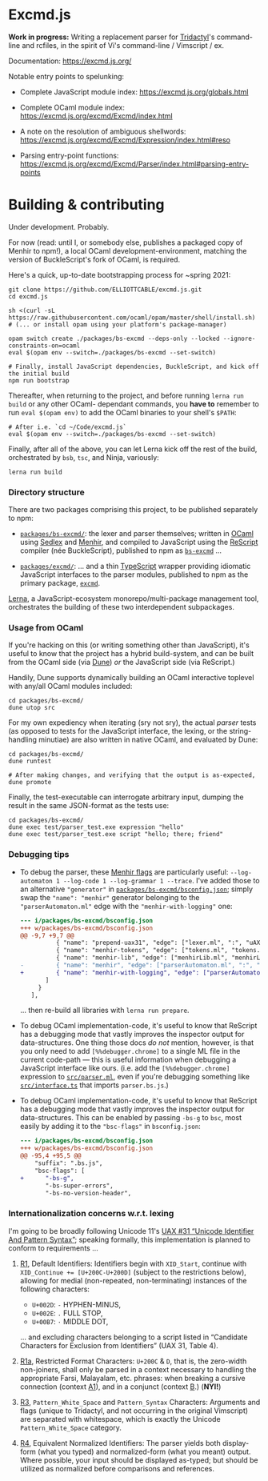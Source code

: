 Excmd.js
========

**Work in progress:** Writing a replacement parser for [Tridactyl][]'s command-line and rcfiles, in
the spirit of Vi's command-line / Vimscript / ex.

Documentation: <https://excmd.js.org/>

Notable entry points to spelunking:
 - Complete JavaScript module index: <https://excmd.js.org/globals.html>
 - Complete OCaml module index: <https://excmd.js.org/excmd/Excmd/index.html>
 - A note on the resolution of ambiguous shellwords: <https://excmd.js.org/excmd/Excmd/Expression/index.html#reso>
 - Parsing entry-point functions: <https://excmd.js.org/excmd/Excmd/Parser/index.html#parsing-entry-points>

   [Tridactyl]: <https://github.com/cmcaine/tridactyl>
      "A Vim-like interface for Firefox, inspired by Vimperator/Pentadactyl."

Building & contributing
=======================
Under development. Probably.

For now (read: until I, or somebody else, publishes a packaged copy of Menhir to npm!), a local
OCaml development-environment, matching the version of BuckleScript's fork of OCaml, is required.

Here's a quick, up-to-date bootstrapping process for ~spring 2021:

    git clone https://github.com/ELLIOTTCABLE/excmd.js.git
    cd excmd.js

    sh <(curl -sL https://raw.githubusercontent.com/ocaml/opam/master/shell/install.sh)
    # (... or install opam using your platform's package-manager)

    opam switch create ./packages/bs-excmd --deps-only --locked --ignore-constraints-on=ocaml
    eval $(opam env --switch=./packages/bs-excmd --set-switch)

    # Finally, install JavaScript dependencies, BuckleScript, and kick off the initial build
    npm run bootstrap

Thereafter, when returning to the project, and before running `lerna run build` or any other OCaml-
dependant commands, you **have to** remember to run `eval $(opam env)` to add the OCaml binaries to
your shell's `$PATH`:

    # After i.e. `cd ~/Code/excmd.js`
    eval $(opam env --switch=./packages/bs-excmd --set-switch)

Finally, after all of the above, you can let Lerna kick off the rest of the build, orchestrated by
`bsb`, `tsc`, and Ninja, variously:

    lerna run build

### Directory structure
There are two packages comprising this project, to be published separately to npm:

 - [`packages/bs-excmd/`](packages/bs-excmd): the lexer and parser themselves; written in [OCaml][]
   using [Sedlex][] and [Menhir][], and compiled to JavaScript using the [ReScript][] compiler (née
   BuckleScript), published to npm as [`bs-excmd`][bs-excmd] ...

 - [`packages/excmd/`](packages/excmd): ... and a thin [TypeScript][] wrapper providing idiomatic
   JavaScript interfaces to the parser modules, published to npm as the primary package,
   [`excmd`][excmd].

[Lerna][], a JavaScript-ecosystem monorepo/multi-package management tool, orchestrates the building
of these two interdependent subpackages.

   [bs-excmd]: <https://www.npmjs.com/package/bs-excmd> "The core, generated parser library"
   [excmd]: <https://www.npmjs.com/package/bs-excmd> "The TypeScript interface-library for general
      consumption"
   [OCaml]: <https://ocaml.org/> "An elder, industrial-strength strongly-typed functional
      programming language"
   [Sedlex]: <https://github.com/ocaml-community/sedlex> "A Unicode-aware lexer-generator for OCaml
      projects"
   [Menhir]: <https://gitlab.inria.fr/fpottier/menhir> "An absurdly powerful LR(1) parser-generator
      for OCaml, akin to Yacc or Bison"
   [ReScript]: <https://rescript-lang.org/> "A fork of the OCaml compiler that produces readable
      JavaScript for the Node.js/npm ecosystem"
   [TypeScript]: <https://www.typescriptlang.org/> "A gradually-typed language that supersets plain
      JavaScript with type information"
   [Lerna]: <https://lerna.js.org/> "A monorepo management tool for the JavaScript ecosystem"

### Usage from OCaml
If you're hacking on this (or writing something other than JavaScript), it's useful to know that the
project has a hybrid build-system, and can be built from the OCaml side (via [Dune][]) *or* the
JavaScript side (via ReScript.)

Handily, Dune supports dynamically building an OCaml interactive toplevel with any/all OCaml modules
included:

    cd packages/bs-excmd/
    dune utop src

For my own expediency when iterating (sry not sry), the actual *parser* tests (as opposed to tests
for the JavaScript interface, the lexing, or the string-handling minutiae) are also written in
native OCaml, and evaluated by Dune:

    cd packages/bs-excmd/
    dune runtest

    # After making changes, and verifying that the output is as-expected,
    dune promote

Finally, the test-executable can interrogate arbitrary input, dumping the result in the same
JSON-format as the tests use:

    cd packages/bs-excmd/
    dune exec test/parser_test.exe expression "hello"
    dune exec test/parser_test.exe script "hello; there; friend"

   [Dune]: <https://dune.build/> "The OCaml-ecosystem build-orchestration tool"

### Debugging tips
 - To debug the parser, these [Menhir
   flags](http://gallium.inria.fr/~fpottier/menhir/manual.html#sec3) are particularly useful:
   `--log-automaton 1 --log-code 1 --log-grammar 1 --trace`. I've added those to an alternative
   `"generator"` in [`packages/bs-excmd/bsconfig.json`](packages/bs-excmd/bsconfig.json); simply
   swap the `"name": "menhir"` generator belonging to the `"parserAutomaton.ml"` edge with the
   `"menhir-with-logging"` one:

   ```diff
   --- i/packages/bs-excmd/bsconfig.json
   +++ w/packages/bs-excmd/bsconfig.json
   @@ -9,7 +9,7 @@
             { "name": "prepend-uax31", "edge": ["lexer.ml", ":", "uAX31.ml", "lexer.body.ml"] },
             { "name": "menhir-tokens", "edge": ["tokens.ml", "tokens.mli", ":", "parserAutomaton.mly", "tokens.tail.ml", "tokens.tail.mli"] },
             { "name": "menhir-lib", "edge": ["menhirLib.ml", "menhirLib.mli", ":", "parserAutomaton.mly"] },
   -         { "name": "menhir", "edge": ["parserAutomaton.ml", ":", "parserAutomaton.mly", "parserUtils.mly", "tokens.ml"] }
   +         { "name": "menhir-with-logging", "edge": ["parserAutomaton.ml", ":", "parserAutomaton.mly", "parserUtils.mly", "tokens.ml"] }
          ]
        }
      ],
   ```

   ... then re-build all libraries with `lerna run prepare`.

 - To debug OCaml implementation-code, it's useful to know that ReScript has a debugging mode that
   vastly improves the inspector output for data-structures. One thing those docs *do not* mention,
   however, is that you only need to add `[%%debugger.chrome]` to a single ML file in the current
   code-path — this is useful information when debugging a JavaScript interface like ours. (i.e. add
   the `[%%debugger.chrome]` expression to [`src/parser.ml`](src/parser.ml), even if you're
   debugging something like [`src/interface.ts`](src/interface.ts) that imports `parser.bs.js`.)

 - To debug OCaml implementation-code, it's useful to know that ReScript has a debugging mode that
   vastly improves the inspector output for data-structures. This can be enabled by passing `-bs-g`
   to `bsc`, most easily by adding it to the `"bsc-flags"` in `bsconfig.json`:

   ```diff
   --- i/packages/bs-excmd/bsconfig.json
   +++ w/packages/bs-excmd/bsconfig.json
   @@ -95,4 +95,5 @@
       "suffix": ".bs.js",
       "bsc-flags": [
   +      "-bs-g",
          "-bs-super-errors",
          "-bs-no-version-header",
   ```

### Internationalization concerns w.r.t. lexing
I'm going to be broadly following Unicode 11's [UAX #31 “Unicode Identifier And Pattern
Syntax”][UAX31]; speaking formally, this implementation is planned to conform to requirements ...

1. [R1][], Default Identifiers: Identifiers begin with `XID_Start`, continue with `XID_Continue +=
   [U+200C-U+200D]` (subject to the restrictions below), allowing for medial (non-repeated,
   non-terminating) instances of the following characters:

    - `U+002D`: `-` HYPHEN-MINUS,
    - `U+002E`: `.` FULL STOP,
    - `U+00B7`: `·` MIDDLE DOT,

   ... and excluding characters belonging to a script listed in “Candidate Characters for Exclusion
   from Identifiers” (UAX 31, Table 4).

2. [R1a][], Restricted Format Characters: `U+200C` & `D`, that is, the zero-width non-joiners,
   shall only be parsed in a context necessary to handling the appropriate Farsi, Malayalam, etc.
   phrases: when breaking a cursive connection (context [A1][]), and in a conjunct (context [B][].)
   (**NYI!**)

3. [R3][], `Pattern_White_Space` and `Pattern_Syntax` Characters: Arguments and flags (unique to
   Tridactyl, and not occurring in the original Vimscript) are separated with whitespace, which is
   exactly the Unicode `Pattern_White_Space` category.

4. [R4][], Equivalent Normalized Identifiers: The parser yields both display-form (what you typed)
   and normalized-form (what you meant) output. Where possible, your input should be displayed
   as-typed; but should be utilized as normalized before comparisons and references.

   [UAX31]: <http://unicode.org/reports/tr31/>
   [R1]: <http://unicode.org/reports/tr31/#R1>
   [R1a]: <http://unicode.org/reports/tr31/#R1a>
   [A1]: <http://unicode.org/reports/tr31/#A1>
   [B]: <http://unicode.org/reports/tr31/#B>
   [R3]: <http://unicode.org/reports/tr31/#R3>
   [R4]: <http://unicode.org/reports/tr31/#R4>
